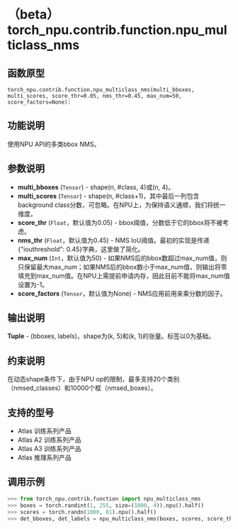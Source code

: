 # （beta）torch_npu.contrib.function.npu_multiclass_nms

## 函数原型

```
torch_npu.contrib.function.npu_multiclass_nms(multi_bboxes, multi_scores, score_thr=0.05, nms_thr=0.45, max_num=50, score_factors=None):
```

## 功能说明

使用NPU API的多类bbox NMS。

## 参数说明

- **multi_bboxes** (`Tensor`) - shape(n, \#class, 4)或(n, 4)。
- **multi_scores** (`Tensor`) - shape(n, \#class+1)，其中最后一列包含background class分数，可忽略。在NPU上，为保持语义通顺，我们将统一维度。
- **score_thr** (`Float`，默认值为0.05) - bbox阈值，分数低于它的bbox将不被考虑。
- **nms_thr** (`Float`，默认值为0.45) - NMS IoU阈值。最初的实现是传递\{"iouthreshold": 0.45\}字典，这里做了简化。
- **max_num** (`Int`，默认值为50) - 如果NMS后的bbox数超过max_num值，则只保留最大max_num；如果NMS后的bbox数小于max_num值，则输出将零填充到max_num值。在NPU上需提前申请内存，因此目前不能将max_num值设置为-1。
- **score_factors** (`Tensor`，默认值为None) - NMS应用前用来乘分数的因子。

## 输出说明

**Tuple** - (bboxes, labels)，shape为(k, 5)和(k, 1)的张量。标签以0为基础。

## 约束说明

在动态shape条件下，由于NPU op的限制，最多支持20个类别（nmsed_classes）和10000个框（nmsed_boxes）。

## 支持的型号

- <term>Atlas 训练系列产品</term>
- <term>Atlas A2 训练系列产品</term>
- <term>Atlas A3 训练系列产品</term>
- <term>Atlas 推理系列产品</term>

## 调用示例

```python
>>> from torch_npu.contrib.function import npu_multiclass_nms
>>> boxes = torch.randint(1, 255, size=(1000, 4)).npu().half()
>>> scores = torch.randn(1000, 81).npu().half()
>>> det_bboxes, det_labels = npu_multiclass_nms(boxes, scores, score_thr=0.3, nms_thr=0.5, max_num=3)
```

